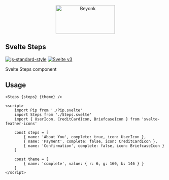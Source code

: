 <p align="center">
  <img width="186" height="90" src="https://user-images.githubusercontent.com/218949/44782765-377e7c80-ab80-11e8-9dd8-fce0e37c235b.png" alt="Beyonk" />
</p>

## Svelte Steps

[![js-standard-style](https://img.shields.io/badge/code%20style-standard-brightgreen.svg)](http://standardjs.com) [![Svelte v3](https://img.shields.io/badge/svelte-v3-blueviolet.svg)](https://svelte.dev)

Svelte Steps component

## Usage

```
<Steps {steps} {theme} />

<script>
	import Pip from './Pip.svelte'
	import Steps from './Steps.svelte'
	import { UserIcon, CreditCardIcon, BriefcaseIcon } from 'svelte-feather-icons'
	
	const steps = [
		{ name: 'About You', complete: true, icon: UserIcon },
		{ name: 'Payment', complete: false, icon: CreditCardIcon },
		{ name: 'Confirmation', complete: false, icon: BriefcaseIcon }
	]
	
	const theme = [
		{ name: 'complete', value: { r: 6, g: 160, b: 146 } }
	]
</script>
```